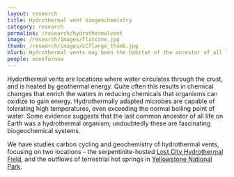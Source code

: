 ```yaml
---
layout: research
title: Hydrothermal vent biogeochemistry
category: research
permalink: /research/hydrothermalvent
image: /research/images/flatcone.jpg
thumb: /research/images/LCflange_thumb.jpg
blurb: Hydrothermal vents may been the habitat of the ancestor of all life on Earth
people: nonefornow
---
```


Hydorthermal vents are locations where water circulates through the crust, and is heated by geothermal energy. Quite often this results in chemical changes that enrich the waters in reducing chemicals that organisms can oxidize to gain energy. Hydrothermally adapted microbes are capable of tolerating high temperatures, even exceeding the normal boiling point of water. Some evidence suggests that the last common ancestor of all life on Earth was a hydrothermal organism; undoubtedly these are fascinating biogeochemical systems.  

We have studies carbon cycling and geochemistry of hydrothermal vents, focusing on two locations - the serpentinite-hosted [Lost City Hydrothermal Field](http://www.lostcity.washington.edu), and the outflows of terrestrial hot springs in [Yellowstone National Park](http://www.rcn.montana.edu/resources/features/features.aspx?nav=11).